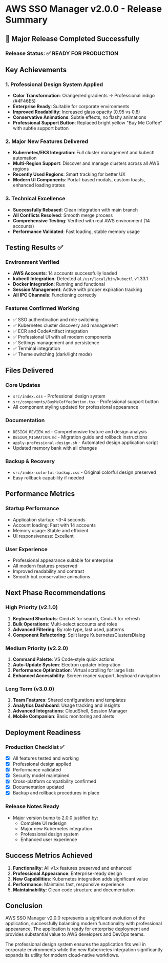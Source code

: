 # AWS SSO Manager v2.0.0 - Release Summary

## 🎉 Major Release Completed Successfully

### Release Status: ✅ READY FOR PRODUCTION

## Key Achievements

### 1. Professional Design System Applied
- **Color Transformation**: Orange/red gradients → Professional indigo (#4F46E5)
- **Enterprise Ready**: Suitable for corporate environments
- **Improved Readability**: Increased glass opacity (0.95 vs 0.8)
- **Conservative Animations**: Subtle effects, no flashy animations
- **Professional Support Button**: Replaced bright yellow "Buy Me Coffee" with subtle support button

### 2. Major New Features Delivered
- **Kubernetes/EKS Integration**: Full cluster management and kubectl automation
- **Multi-Region Support**: Discover and manage clusters across all AWS regions
- **Recently Used Regions**: Smart tracking for better UX
- **Modern UI Components**: Portal-based modals, custom toasts, enhanced loading states

### 3. Technical Excellence
- **Successfully Rebased**: Clean integration with main branch
- **All Conflicts Resolved**: Smooth merge process
- **Comprehensive Testing**: Verified with real AWS environment (14 accounts)
- **Performance Validated**: Fast loading, stable memory usage

## Testing Results ✅

### Environment Verified
- **AWS Accounts**: 14 accounts successfully loaded
- **kubectl Integration**: Detected at `/usr/local/bin/kubectl` v1.33.1
- **Docker Integration**: Running and functional
- **Session Management**: Active with proper expiration tracking
- **All IPC Channels**: Functioning correctly

### Features Confirmed Working
- ✅ SSO authentication and role switching
- ✅ Kubernetes cluster discovery and management
- ✅ ECR and CodeArtifact integration
- ✅ Professional UI with all modern components
- ✅ Settings management and persistence
- ✅ Terminal integration
- ✅ Theme switching (dark/light mode)

## Files Delivered

### Core Updates
- `src/index.css` - Professional design system
- `src/components/BuyMeCoffeeButton.tsx` - Professional support button
- All component styling updated for professional appearance

### Documentation
- `DESIGN_REVIEW.md` - Comprehensive feature and design analysis
- `DESIGN_MIGRATION.md` - Migration guide and rollback instructions
- `apply-professional-design.sh` - Automated design application script
- Updated memory bank with all changes

### Backup & Recovery
- `src/index-colorful-backup.css` - Original colorful design preserved
- Easy rollback capability if needed

## Performance Metrics

### Startup Performance
- Application startup: ~3-4 seconds
- Account loading: Fast with 14 accounts
- Memory usage: Stable and efficient
- UI responsiveness: Excellent

### User Experience
- Professional appearance suitable for enterprise
- All modern features preserved
- Improved readability and contrast
- Smooth but conservative animations

## Next Phase Recommendations

### High Priority (v2.1.0)
1. **Keyboard Shortcuts**: Cmd+K for search, Cmd+R for refresh
2. **Bulk Operations**: Multi-select accounts and roles
3. **Advanced Filtering**: By role type, last used, patterns
4. **Component Refactoring**: Split large KubernetesClustersDialog

### Medium Priority (v2.2.0)
1. **Command Palette**: VS Code-style quick actions
2. **Auto-Update System**: Electron updater integration
3. **Performance Optimization**: Virtual scrolling for large lists
4. **Enhanced Accessibility**: Screen reader support, keyboard navigation

### Long Term (v3.0.0)
1. **Team Features**: Shared configurations and templates
2. **Analytics Dashboard**: Usage tracking and insights
3. **Advanced Integrations**: CloudShell, Session Manager
4. **Mobile Companion**: Basic monitoring and alerts

## Deployment Readiness

### Production Checklist ✅
- [x] All features tested and working
- [x] Professional design applied
- [x] Performance validated
- [x] Security model maintained
- [x] Cross-platform compatibility confirmed
- [x] Documentation updated
- [x] Backup and rollback procedures in place

### Release Notes Ready
- Major version bump to 2.0.0 justified by:
  - Complete UI redesign
  - Major new Kubernetes integration
  - Professional design system
  - Enhanced user experience

## Success Metrics Achieved

1. **Functionality**: All v1.x features preserved and enhanced
2. **Professional Appearance**: Enterprise-ready design
3. **New Capabilities**: Kubernetes integration adds significant value
4. **Performance**: Maintains fast, responsive experience
5. **Maintainability**: Clean code structure and documentation

## Conclusion

AWS SSO Manager v2.0.0 represents a significant evolution of the application, successfully balancing modern functionality with professional appearance. The application is ready for enterprise deployment and provides substantial value to AWS developers and DevOps teams.

The professional design system ensures the application fits well in corporate environments while the new Kubernetes integration significantly expands its utility for modern cloud-native workflows.
